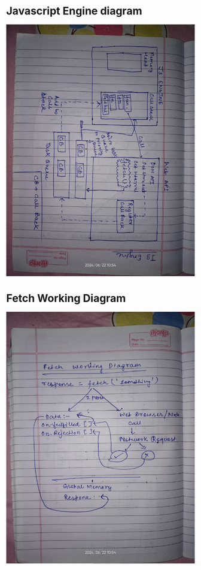# Javascript Engine diagram

![JS Engine](<WhatsApp Image 2024-06-22 at 10.55.13_6b102f7b.jpg>)

# Fetch Working Diagram

![Fetch](<WhatsApp Image 2024-06-22 at 10.55.12_7a738bab.jpg>)